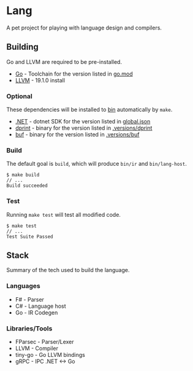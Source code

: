 # Lang

A pet project for playing with language design and compilers.

## Building

Go and LLVM are required to be pre-installed.

- [Go](https://go.dev/doc/install) - Toolchain for the version listed in [go.mod](./go.mod)
- [LLVM](https://releases.llvm.org/) - 19.1.0 install

### Optional

These dependencies will be installed to [bin](./bin) automatically by `make`.

- [.NET](https://dotnet.microsoft.com/en-us/download) - dotnet SDK for the version listed in [global.json](./global.json)
- [dprint](https://dprint.dev/install/) - binary for the version listed in [.versions/dprint](./.versions/dprint)
- [buf](https://buf.build/docs/installation/) - binary for the version listed in [.versions/buf](./.versions/buf)

### Build

The default goal is `build`, which will produce `bin/ir` and `bin/lang-host`.

```shell
$ make build
// ...
Build succeeded
```

### Test

Running `make test` will test all modified code.

```shell
$ make test
// ...
Test Suite Passed
```

## Stack

Summary of the tech used to build the language.

### Languages

- F# - Parser
- C# - Language host
- Go - IR Codegen

### Libraries/Tools

- FParsec - Parser/Lexer
- LLVM - Compiler
- tiny-go - Go LLVM bindings
- gRPC - IPC .NET <-> Go
